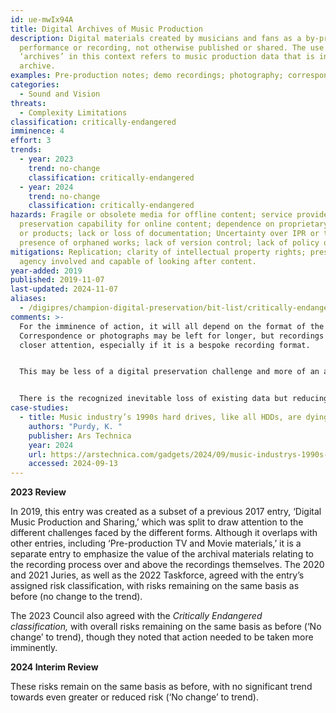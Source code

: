 ```yaml
---
id: ue-mwIx94A
title: Digital Archives of Music Production
description: Digital materials created by musicians and fans as a by-product of
  performance or recording, not otherwise published or shared. The use of
  ‘archives’ in this context refers to music production data that is in an
  archive.
examples: Pre-production notes; demo recordings; photography; correspondence
categories:
  - Sound and Vision
threats:
  - Complexity Limitations
classification: critically-endangered
imminence: 4
effort: 3
trends:
  - year: 2023
    trend: no-change
    classification: critically-endangered
  - year: 2024
    trend: no-change
    classification: critically-endangered
hazards: Fragile or obsolete media for offline content; service provider
  preservation capability for online content; dependence on proprietary formats
  or products; lack or loss of documentation; Uncertainty over IPR or the
  presence of orphaned works; lack of version control; lack of policy or mandate
mitigations: Replication; clarity of intellectual property rights; preservation
  agency involved and capable of looking after content.
year-added: 2019
published: 2019-11-07
last-updated: 2024-11-07
aliases:
  - /digipres/champion-digital-preservation/bit-list/critically-endangered/bitlist-music-production
comments: >-
  For the imminence of action, it will all depend on the format of the records.
  Correspondence or photographs may be left for longer, but recordings will need
  closer attention, especially if it is a bespoke recording format.


  This may be less of a digital preservation challenge and more of an archive or collecting challenge. This type of material in the past, like most 'unpublished' archives, has survived through luck and is largely out of a GLAM or institution’s control relying on individuals to assess and evaluate if what they have is of significance. When these types of things come to an institution, based on significance on a case-by-case basis, are these digital objects then considered 'worth' the effort to a) bring into the collection and b) care and preserve them? So yes, while *Critically Endangered*, these types of collections are enormous and quite often not things one would want to keep for the long term; however, sometimes there is the odd gem.


  There is the recognized inevitable loss of existing data but reducing this loss would require major effort to fix in terms of identifying organizations who are preserving this content, and it is not clear that this is being done already.
case-studies:
  - title: Music industry’s 1990s hard drives, like all HDDs, are dying
    authors: "Purdy, K. "
    publisher: Ars Technica
    year: 2024
    url: https://arstechnica.com/gadgets/2024/09/music-industrys-1990s-hard-drives-like-all-hdds-are-dying/
    accessed: 2024-09-13
---
```

**2023 Review**

In 2019, this entry was created as a subset of a previous 2017 entry, ‘Digital Music Production and Sharing,’ which was split to draw attention to the different challenges faced by the different forms. Although it overlaps with other entries, including ‘Pre-production TV and Movie materials,’ it is a separate entry to emphasize the value of the archival materials relating to the recording process over and above the recordings themselves. The 2020 and 2021 Juries, as well as the 2022 Taskforce, agreed with the entry’s assigned risk classification, with risks remaining on the same basis as before (no change to the trend).

The 2023 Council also agreed with the *Critically Endangered classification,* with overall risks remaining on the same basis as before (‘No change’ to trend), though they noted that action needed to be taken more imminently.

**2024 Interim Review**

These risks remain on the same basis as before, with no significant trend towards even greater or reduced risk (‘No change’ to trend).
